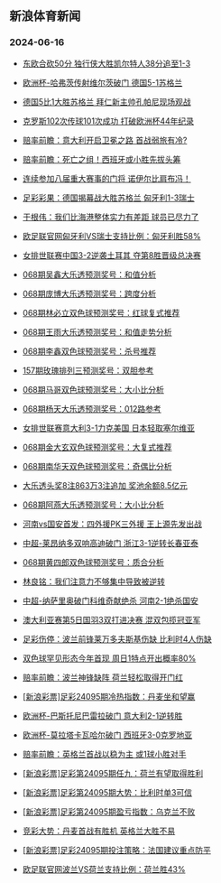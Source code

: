 ## 新浪体育新闻 
### 2024-06-16

+ [东欧合砍50分 独行侠大胜凯尔特人38分追至1-3](https://sports.sina.com.cn/basketball/nba/2024-06-15/doc-inayutwn2192966.shtml)

+ [欧洲杯-哈弗茨传射维尔茨破门 德国5-1苏格兰](https://sports.sina.com.cn/g/pl/2024-06-15/doc-inayuihq7978578.shtml)

+ [德国5比1大胜苏格兰 拜仁新主帅孔帕尼现场观战](https://sports.sina.com.cn/global/germany/2024-06-15/doc-inayupqn7889110.shtml)

+ [克罗斯102次传球101次成功 打破欧洲杯44年纪录](https://sports.sina.com.cn/global/germany/2024-06-15/doc-inayupqq2278453.shtml)

+ [赔率前瞻：意大利开启卫冕之路 首战弱旅有冷?](https://sports.sina.com.cn/l/2024-06-15/doc-inayuihs2378462.shtml)

+ [赔率前瞻：死亡之组！西班牙或小胜先拔头筹](https://sports.sina.com.cn/l/2024-06-15/doc-inayuihq7995576.shtml)

+ [连续参加八届重大赛事的门将 诺伊尔比肩布冯！](https://sports.sina.com.cn/global/germany/2024-06-15/doc-inayupqn7902708.shtml)

+ [足彩彩果：德国揭幕战大胜苏格兰 匈牙利1-3瑞士](https://sports.sina.com.cn/l/2024-06-15/doc-inayuihq8000172.shtml)

+ [于根伟：我们比海港整体实力有差距 球员已尽力了](https://sports.sina.com.cn/china/j/2024-06-14/doc-inaytsky2638479.shtml)

+ [欧足联官网匈牙利VS瑞士支持比例：匈牙利胜58%](https://sports.sina.com.cn/l/2024-06-15/doc-inaysvfk2930227.shtml)

+ [女排世联赛中国3-2逆袭土耳其 夺第8胜晋级总决赛](https://sports.sina.com.cn/others/volleyball/2024-06-15/doc-inayvviw7331987.shtml)

+ [068期吴鑫大乐透预测奖号：和值分析](https://sports.sina.com.cn/l/2024-06-15/doc-inayuyek2112385.shtml)

+ [068期庞博大乐透预测奖号：跨度分析](https://sports.sina.com.cn/l/2024-06-15/doc-inayuyek2112934.shtml)

+ [068期林必立双色球预测奖号：红球复式推荐](https://sports.sina.com.cn/l/2024-06-15/doc-inayuyek2106550.shtml)

+ [068期王雨大乐透预测奖号：和值走势分析](https://sports.sina.com.cn/l/2024-06-15/doc-inayuyeh7730726.shtml)

+ [068期李鑫双色球预测奖号：杀号推荐](https://sports.sina.com.cn/l/2024-06-15/doc-inayuyek2105993.shtml)

+ [157期玫瑰排列三预测奖号：双胆参考](https://sports.sina.com.cn/l/2024-06-15/doc-inayuyek2119706.shtml)

+ [068期马哥双色球预测奖号：大小比分析](https://sports.sina.com.cn/l/2024-06-15/doc-inayuyeh7725015.shtml)

+ [068期杨天大乐透预测奖号：012路参考](https://sports.sina.com.cn/l/2024-06-15/doc-inayuyek2110776.shtml)

+ [女排世联赛意大利3-1力克美国 日本轻取塞尔维亚](https://sports.sina.com.cn/others/volleyball/2024-06-15/doc-inayvqzy7420296.shtml)

+ [068期金大玄双色球预测奖号：大复式推荐](https://sports.sina.com.cn/l/2024-06-15/doc-inayuyeh7723226.shtml)

+ [068期南华天双色球预测奖号：奇偶比分析](https://sports.sina.com.cn/l/2024-06-15/doc-inayuyek2106894.shtml)

+ [大乐透头奖8注863万3注追加 奖池余额8.5亿元](https://sports.sina.com.cn/l/2024-06-15/doc-inayvviw7324788.shtml)

+ [068期阿燕大乐透预测奖号：大小比分析](https://sports.sina.com.cn/l/2024-06-15/doc-inayuyeh7728543.shtml)

+ [河南vs国安首发：四外援PK三外援 王上源先发出战](https://sports.sina.com.cn/china/j/2024-06-15/doc-inayvraa1815515.shtml)

+ [中超-莱昂纳多双响高迪破门 浙江3-1逆转长春亚泰](https://sports.sina.com.cn/china/j/2024-06-15/doc-inayvraa1832066.shtml)

+ [068期黄四郎双色球预测奖号：质合分析](https://sports.sina.com.cn/l/2024-06-15/doc-inayuyek2105224.shtml)

+ [林良铭：我们注意力不够集中导致被逆转](https://sports.sina.com.cn/china/j/2024-06-15/doc-inayvviy1715035.shtml)

+ [中超-纳萨里奥破门科维奇献绝杀 河南2-1绝杀国安](https://sports.sina.com.cn/china/j/2024-06-15/doc-inayvviy1714041.shtml)

+ [澳大利亚赛第5日国羽3双打进决赛 混双包揽冠亚军](https://sports.sina.com.cn/others/badmin/2024-06-15/doc-inayvene7639580.shtml)

+ [足彩伤停：波兰前锋莱万多夫斯基伤缺 比利时4人伤缺](https://sports.sina.com.cn/l/2024-06-15/doc-inayvene7621610.shtml)

+ [双色球罕见形态今年首现 周日1特点开出概率80%](https://sports.sina.com.cn/l/2024-06-15/doc-inayutwn2204733.shtml)

+ [赔率前瞻：波兰神锋缺阵 荷兰轻松取得开门红](https://sports.sina.com.cn/l/2024-06-16/doc-inaywspn6942164.shtml)

+ [[新浪彩票]足彩24095期冷热指数：丹麦坐和望赢](https://sports.sina.com.cn/l/2024-06-16/doc-inaywspq1345876.shtml)

+ [欧洲杯-巴斯托尼巴雷拉破门 意大利2-1逆转胜](https://sports.sina.com.cn/g/seriea/2024-06-16/doc-inaywspn6961992.shtml)

+ [欧洲杯-莫拉塔卡瓦哈尔破门 西班牙3-0克罗地亚](https://sports.sina.com.cn/g/laliga/2024-06-16/doc-inaywspq1339601.shtml)

+ [赔率前瞻：英格兰首战以稳为主 或1球小胜对手](https://sports.sina.com.cn/l/2024-06-16/doc-inaywspn6941107.shtml)

+ [[新浪彩票]足彩第24095期任九：荷兰有望取得胜利](https://sports.sina.com.cn/l/2024-06-16/doc-inaywwvk6869256.shtml)

+ [[新浪彩票]足彩第24095期大势：比利时单3可信](https://sports.sina.com.cn/l/2024-06-16/doc-inaywwvk6868885.shtml)

+ [[新浪彩票]足彩第24095期盈亏指数：乌克兰不败](https://sports.sina.com.cn/l/2024-06-16/doc-inaywwvk6870060.shtml)

+ [竞彩大势：丹麦首战有胜机 英格兰大胜不易](https://sports.sina.com.cn/l/2024-06-16/doc-inaywspq1344297.shtml)

+ [[新浪彩票]足彩24095期投注策略：法国建议重点防平](https://sports.sina.com.cn/l/2024-06-16/doc-inaywwvn1250179.shtml)

+ [欧足联官网波兰VS荷兰支持比例：荷兰胜43%](https://sports.sina.com.cn/l/2024-06-16/doc-inayutwk7818208.shtml)

